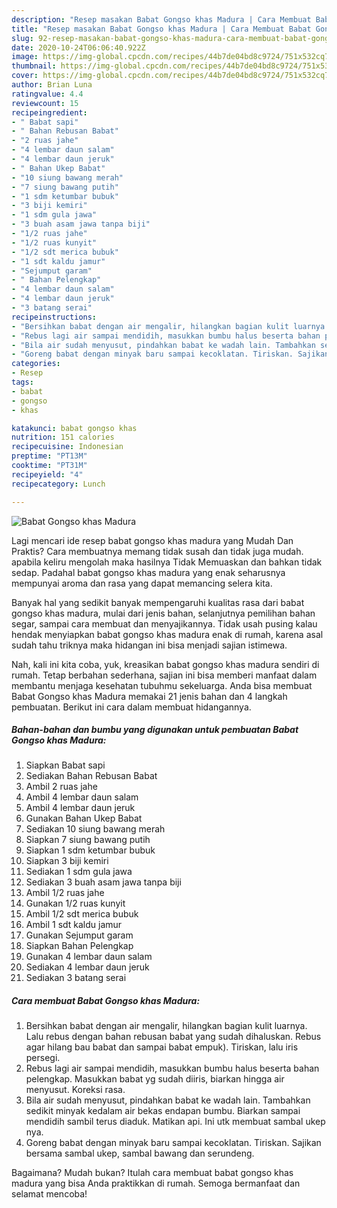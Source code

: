 ```yaml
---
description: "Resep masakan Babat Gongso khas Madura | Cara Membuat Babat Gongso khas Madura Yang Menggugah Selera"
title: "Resep masakan Babat Gongso khas Madura | Cara Membuat Babat Gongso khas Madura Yang Menggugah Selera"
slug: 92-resep-masakan-babat-gongso-khas-madura-cara-membuat-babat-gongso-khas-madura-yang-menggugah-selera
date: 2020-10-24T06:06:40.922Z
image: https://img-global.cpcdn.com/recipes/44b7de04bd8c9724/751x532cq70/babat-gongso-khas-madura-foto-resep-utama.jpg
thumbnail: https://img-global.cpcdn.com/recipes/44b7de04bd8c9724/751x532cq70/babat-gongso-khas-madura-foto-resep-utama.jpg
cover: https://img-global.cpcdn.com/recipes/44b7de04bd8c9724/751x532cq70/babat-gongso-khas-madura-foto-resep-utama.jpg
author: Brian Luna
ratingvalue: 4.4
reviewcount: 15
recipeingredient:
- " Babat sapi"
- " Bahan Rebusan Babat"
- "2 ruas jahe"
- "4 lembar daun salam"
- "4 lembar daun jeruk"
- " Bahan Ukep Babat"
- "10 siung bawang merah"
- "7 siung bawang putih"
- "1 sdm ketumbar bubuk"
- "3 biji kemiri"
- "1 sdm gula jawa"
- "3 buah asam jawa tanpa biji"
- "1/2 ruas jahe"
- "1/2 ruas kunyit"
- "1/2 sdt merica bubuk"
- "1 sdt kaldu jamur"
- "Sejumput garam"
- " Bahan Pelengkap"
- "4 lembar daun salam"
- "4 lembar daun jeruk"
- "3 batang serai"
recipeinstructions:
- "Bersihkan babat dengan air mengalir, hilangkan bagian kulit luarnya. Lalu rebus dengan bahan rebusan babat yang sudah dihaluskan. Rebus agar hilang bau babat dan sampai babat empuk). Tiriskan, lalu iris persegi."
- "Rebus lagi air sampai mendidih, masukkan bumbu halus beserta bahan pelengkap. Masukkan babat yg sudah diiris, biarkan hingga air menyusut. Koreksi rasa."
- "Bila air sudah menyusut, pindahkan babat ke wadah lain. Tambahkan sedikit minyak kedalam air bekas endapan bumbu. Biarkan sampai mendidih sambil terus diaduk. Matikan api. Ini utk membuat sambal ukep nya."
- "Goreng babat dengan minyak baru sampai kecoklatan. Tiriskan. Sajikan bersama sambal ukep, sambal bawang dan serundeng."
categories:
- Resep
tags:
- babat
- gongso
- khas

katakunci: babat gongso khas 
nutrition: 151 calories
recipecuisine: Indonesian
preptime: "PT13M"
cooktime: "PT31M"
recipeyield: "4"
recipecategory: Lunch

---
```



![Babat Gongso khas Madura](https://img-global.cpcdn.com/recipes/44b7de04bd8c9724/751x532cq70/babat-gongso-khas-madura-foto-resep-utama.jpg)

Lagi mencari ide resep babat gongso khas madura yang Mudah Dan Praktis? Cara membuatnya memang tidak susah dan tidak juga mudah. apabila keliru mengolah maka hasilnya Tidak Memuaskan dan bahkan tidak sedap. Padahal babat gongso khas madura yang enak seharusnya mempunyai aroma dan rasa yang dapat memancing selera kita.

Banyak hal yang sedikit banyak mempengaruhi kualitas rasa dari babat gongso khas madura, mulai dari jenis bahan, selanjutnya pemilihan bahan segar, sampai cara membuat dan menyajikannya. Tidak usah pusing kalau hendak menyiapkan babat gongso khas madura enak di rumah, karena asal sudah tahu triknya maka hidangan ini bisa menjadi sajian istimewa.




Nah, kali ini kita coba, yuk, kreasikan babat gongso khas madura sendiri di rumah. Tetap berbahan sederhana, sajian ini bisa memberi manfaat dalam membantu menjaga kesehatan tubuhmu sekeluarga. Anda bisa membuat Babat Gongso khas Madura memakai 21 jenis bahan dan 4 langkah pembuatan. Berikut ini cara dalam membuat hidangannya.

<!--inarticleads1-->

##### Bahan-bahan dan bumbu yang digunakan untuk pembuatan Babat Gongso khas Madura:

1. Siapkan  Babat sapi
1. Sediakan  Bahan Rebusan Babat
1. Ambil 2 ruas jahe
1. Ambil 4 lembar daun salam
1. Ambil 4 lembar daun jeruk
1. Gunakan  Bahan Ukep Babat
1. Sediakan 10 siung bawang merah
1. Siapkan 7 siung bawang putih
1. Siapkan 1 sdm ketumbar bubuk
1. Siapkan 3 biji kemiri
1. Sediakan 1 sdm gula jawa
1. Sediakan 3 buah asam jawa tanpa biji
1. Ambil 1/2 ruas jahe
1. Gunakan 1/2 ruas kunyit
1. Ambil 1/2 sdt merica bubuk
1. Ambil 1 sdt kaldu jamur
1. Gunakan Sejumput garam
1. Siapkan  Bahan Pelengkap
1. Gunakan 4 lembar daun salam
1. Sediakan 4 lembar daun jeruk
1. Sediakan 3 batang serai




<!--inarticleads2-->

##### Cara membuat Babat Gongso khas Madura:

1. Bersihkan babat dengan air mengalir, hilangkan bagian kulit luarnya. Lalu rebus dengan bahan rebusan babat yang sudah dihaluskan. Rebus agar hilang bau babat dan sampai babat empuk). Tiriskan, lalu iris persegi.
1. Rebus lagi air sampai mendidih, masukkan bumbu halus beserta bahan pelengkap. Masukkan babat yg sudah diiris, biarkan hingga air menyusut. Koreksi rasa.
1. Bila air sudah menyusut, pindahkan babat ke wadah lain. Tambahkan sedikit minyak kedalam air bekas endapan bumbu. Biarkan sampai mendidih sambil terus diaduk. Matikan api. Ini utk membuat sambal ukep nya.
1. Goreng babat dengan minyak baru sampai kecoklatan. Tiriskan. Sajikan bersama sambal ukep, sambal bawang dan serundeng.




Bagaimana? Mudah bukan? Itulah cara membuat babat gongso khas madura yang bisa Anda praktikkan di rumah. Semoga bermanfaat dan selamat mencoba!
